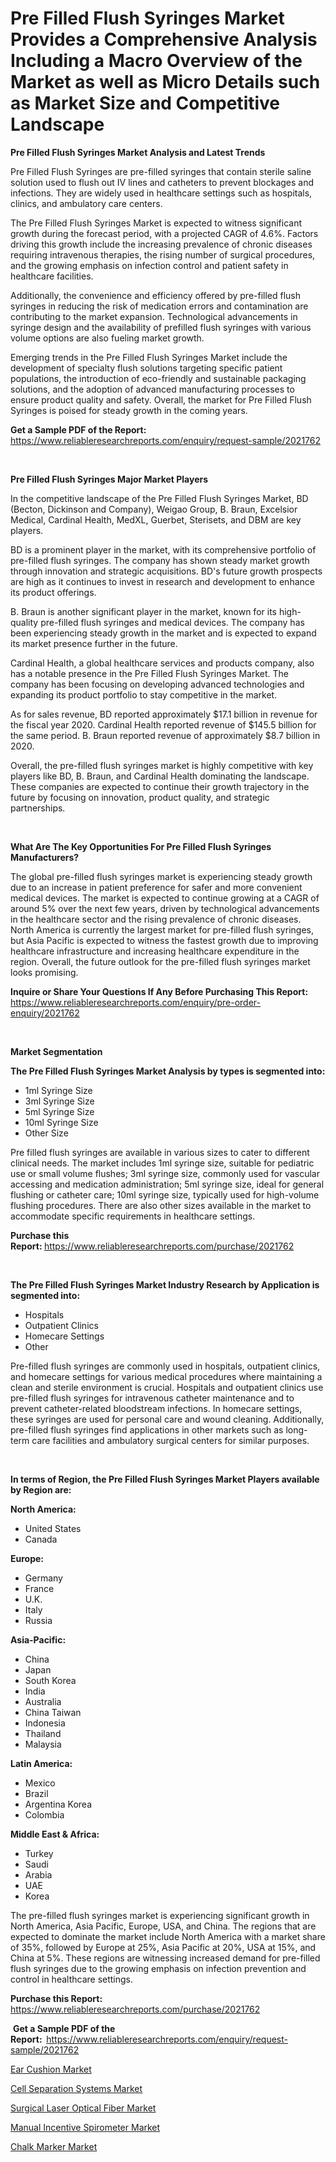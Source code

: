 <p><h1>Pre Filled Flush Syringes Market Provides a Comprehensive Analysis Including a Macro Overview of the Market as well as Micro Details such as Market Size and Competitive Landscape</h1></p><p><strong>Pre Filled Flush Syringes Market Analysis and Latest Trends</strong></p>
<p><p>Pre Filled Flush Syringes are pre-filled syringes that contain sterile saline solution used to flush out IV lines and catheters to prevent blockages and infections. They are widely used in healthcare settings such as hospitals, clinics, and ambulatory care centers.</p><p>The Pre Filled Flush Syringes Market is expected to witness significant growth during the forecast period, with a projected CAGR of 4.6%. Factors driving this growth include the increasing prevalence of chronic diseases requiring intravenous therapies, the rising number of surgical procedures, and the growing emphasis on infection control and patient safety in healthcare facilities.</p><p>Additionally, the convenience and efficiency offered by pre-filled flush syringes in reducing the risk of medication errors and contamination are contributing to the market expansion. Technological advancements in syringe design and the availability of prefilled flush syringes with various volume options are also fueling market growth.</p><p>Emerging trends in the Pre Filled Flush Syringes Market include the development of specialty flush solutions targeting specific patient populations, the introduction of eco-friendly and sustainable packaging solutions, and the adoption of advanced manufacturing processes to ensure product quality and safety. Overall, the market for Pre Filled Flush Syringes is poised for steady growth in the coming years.</p></p>
<p><strong>Get a Sample PDF of the Report:&nbsp;</strong> <a href="https://www.reliableresearchreports.com/enquiry/request-sample/2021762">https://www.reliableresearchreports.com/enquiry/request-sample/2021762</a></p>
<p>&nbsp;</p>
<p><strong>Pre Filled Flush Syringes Major Market Players</strong></p>
<p><p>In the competitive landscape of the Pre Filled Flush Syringes Market, BD (Becton, Dickinson and Company), Weigao Group, B. Braun, Excelsior Medical, Cardinal Health, MedXL, Guerbet, Sterisets, and DBM are key players. </p><p>BD is a prominent player in the market, with its comprehensive portfolio of pre-filled flush syringes. The company has shown steady market growth through innovation and strategic acquisitions. BD's future growth prospects are high as it continues to invest in research and development to enhance its product offerings.</p><p>B. Braun is another significant player in the market, known for its high-quality pre-filled flush syringes and medical devices. The company has been experiencing steady growth in the market and is expected to expand its market presence further in the future.</p><p>Cardinal Health, a global healthcare services and products company, also has a notable presence in the Pre Filled Flush Syringes Market. The company has been focusing on developing advanced technologies and expanding its product portfolio to stay competitive in the market.</p><p>As for sales revenue, BD reported approximately $17.1 billion in revenue for the fiscal year 2020. Cardinal Health reported revenue of $145.5 billion for the same period. B. Braun reported revenue of approximately $8.7 billion in 2020.</p><p>Overall, the pre-filled flush syringes market is highly competitive with key players like BD, B. Braun, and Cardinal Health dominating the landscape. These companies are expected to continue their growth trajectory in the future by focusing on innovation, product quality, and strategic partnerships.</p></p>
<p>&nbsp;</p>
<p><strong>What Are The Key Opportunities For Pre Filled Flush Syringes Manufacturers?</strong></p>
<p><p>The global pre-filled flush syringes market is experiencing steady growth due to an increase in patient preference for safer and more convenient medical devices. The market is expected to continue growing at a CAGR of around 5% over the next few years, driven by technological advancements in the healthcare sector and the rising prevalence of chronic diseases. North America is currently the largest market for pre-filled flush syringes, but Asia Pacific is expected to witness the fastest growth due to improving healthcare infrastructure and increasing healthcare expenditure in the region. Overall, the future outlook for the pre-filled flush syringes market looks promising.</p></p>
<p><strong>Inquire or Share Your Questions If Any Before Purchasing This Report:</strong> <a href="https://www.reliableresearchreports.com/enquiry/pre-order-enquiry/2021762">https://www.reliableresearchreports.com/enquiry/pre-order-enquiry/2021762</a></p>
<p>&nbsp;</p>
<p><strong>Market Segmentation</strong></p>
<p><strong>The Pre Filled Flush Syringes Market Analysis by types is segmented into:</strong></p>
<p><ul><li>1ml Syringe Size</li><li>3ml Syringe Size</li><li>5ml Syringe Size</li><li>10ml Syringe Size</li><li>Other Size</li></ul></p>
<p><p>Pre filled flush syringes are available in various sizes to cater to different clinical needs. The market includes 1ml syringe size, suitable for pediatric use or small volume flushes; 3ml syringe size, commonly used for vascular accessing and medication administration; 5ml syringe size, ideal for general flushing or catheter care; 10ml syringe size, typically used for high-volume flushing procedures. There are also other sizes available in the market to accommodate specific requirements in healthcare settings.</p></p>
<p><strong>Purchase this Report:&nbsp;</strong><a href="https://www.reliableresearchreports.com/purchase/2021762">https://www.reliableresearchreports.com/purchase/2021762</a></p>
<p>&nbsp;</p>
<p><strong>The Pre Filled Flush Syringes Market Industry Research by Application is segmented into:</strong></p>
<p><ul><li>Hospitals</li><li>Outpatient Clinics</li><li>Homecare Settings</li><li>Other</li></ul></p>
<p><p>Pre-filled flush syringes are commonly used in hospitals, outpatient clinics, and homecare settings for various medical procedures where maintaining a clean and sterile environment is crucial. Hospitals and outpatient clinics use pre-filled flush syringes for intravenous catheter maintenance and to prevent catheter-related bloodstream infections. In homecare settings, these syringes are used for personal care and wound cleaning. Additionally, pre-filled flush syringes find applications in other markets such as long-term care facilities and ambulatory surgical centers for similar purposes.</p></p>
<p>&nbsp;</p>
<p><strong>In terms of Region, the Pre Filled Flush Syringes Market Players available by Region are:</strong></p>
<p>
    <p> <strong> North America: </strong>
        <ul>
            <li>United States</li>
            <li>Canada</li>
        </ul>
        </p> 
    <p> <strong> Europe: </strong>
        <ul>
            <li>Germany</li>
            <li>France</li>
            <li>U.K.</li>
            <li>Italy</li>
            <li>Russia</li>
        </ul>
        </p> 
    <p> <strong> Asia-Pacific: </strong>
        <ul>
            <li>China</li>
            <li>Japan</li>
            <li>South Korea</li>
            <li>India</li>
            <li>Australia</li>
            <li>China Taiwan</li>
            <li>Indonesia</li>
            <li>Thailand</li>
            <li>Malaysia</li>
        </ul>
        </p> 
    <p> <strong> Latin America: </strong>
        <ul>
            <li>Mexico</li>
            <li>Brazil</li>
            <li>Argentina Korea</li>
            <li>Colombia</li>
        </ul>
        </p> 
    <p> <strong> Middle East & Africa: </strong>
        <ul>
            <li>Turkey</li>
            <li>Saudi</li>
            <li>Arabia</li>
            <li>UAE</li>
            <li>Korea</li>
        </ul>
    </p>
    </p>
<p><p>The pre-filled flush syringes market is experiencing significant growth in North America, Asia Pacific, Europe, USA, and China. The regions that are expected to dominate the market include North America with a market share of 35%, followed by Europe at 25%, Asia Pacific at 20%, USA at 15%, and China at 5%. These regions are witnessing increased demand for pre-filled flush syringes due to the growing emphasis on infection prevention and control in healthcare settings.</p></p>
<p><strong>Purchase this Report: </strong><a href="https://www.reliableresearchreports.com/purchase/2021762">https://www.reliableresearchreports.com/purchase/2021762</a></p>
<p>&nbsp;<strong>Get a Sample PDF of the Report:&nbsp;&nbsp;</strong><a href="https://www.reliableresearchreports.com/enquiry/request-sample/2021762">https://www.reliableresearchreports.com/enquiry/request-sample/2021762</a></p>
<p><strong></strong></p>
<p><p><a href="https://view.publitas.com/reportprime-1/ear-cushion-market-size-market-share-and-global-market-analysis-report-2024-2031/">Ear Cushion Market</a></p><p><a href="https://cute-banjo-8ca.notion.site/Cell-Separation-Systems-Market-Size-Growth-and-Forecast-from-2024-2031-9988f54567a141eebb047fe95ece422e">Cell Separation Systems Market</a></p><p><a href="https://unruly-ladybug-44b.notion.site/Surgical-Laser-Optical-Fiber-Market-Offers-Provide-Insightful-Data-for-the-Time-Period-from-2024-to--23aee1b97acb42e890e6c244638270da">Surgical Laser Optical Fiber Market</a></p><p><a href="https://shimmer-gardenia-37a.notion.site/Manual-Incentive-Spirometer-Market-Size-and-Examines-its-Market-Scope-with-a-Primary-Focus-on-Grow-4ca054103074485f9c192f6ec0ff5178">Manual Incentive Spirometer Market</a></p><p><a href="https://view.publitas.com/reportprime-1/global-chalk-marker-market-by-types-applications-and-major-players-with-regional-growth-rate-analysis-and-development-situation-from-2024-to-2031/">Chalk Marker Market</a></p></p>